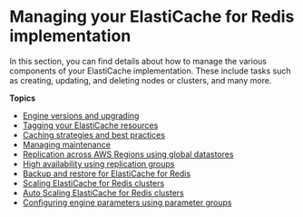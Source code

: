 # Managing your ElastiCache for Redis implementation<a name="managing-elasticache"></a>

In this section, you can find details about how to manage the various components of your ElastiCache implementation\. These include tasks such as creating, updating, and deleting nodes or clusters, and many more\.

**Topics**
+ [Engine versions and upgrading](engine-versions.md)
+ [Tagging your ElastiCache resources](Tagging-Resources.md)
+ [Caching strategies and best practices](BestPractices.md)
+ [Managing maintenance](maintenance-window.md)
+ [Replication across AWS Regions using global datastores](Redis-Global-Datastore.md)
+ [High availability using replication groups](Replication.md)
+ [Backup and restore for ElastiCache for Redis](backups.md)
+ [Scaling ElastiCache for Redis clusters](Scaling.md)
+ [Auto Scaling ElastiCache for Redis clusters](AutoScaling.md)
+ [Configuring engine parameters using parameter groups](ParameterGroups.md)